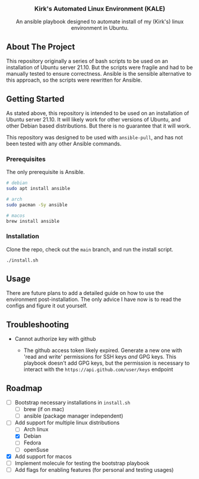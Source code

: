 <div id="top"></div>

<!-- PROJECT LOGO -->
<br />
<div align="center">
<h3 align="center">Kirk's Automated Linux Environment (KALE)</h3>

  <p align="center">
    An ansible playbook designed to automate install of my (Kirk's) linux environment in Ubuntu.
  </p>
</div>

## About The Project

This repository originally a series of bash scripts to be used on an installation of Ubuntu server 21.10.
But the scripts were fragile and had to be manually tested to ensure correctness.
Ansible is the sensible alternative to this approach, so the scripts were rewritten for Ansible.

## Getting Started

As stated above, this repository is intended to be used on an installation of Ubuntu server 21.10.
It will likely work for other versions of Ubuntu, and other Debian based distributions.
But there is no guarantee that it will work.

This repository was designed to be used with `ansible-pull`, and has not been tested with any other Ansible commands.

### Prerequisites

The only prerequisite is Ansible.

```sh
# debian
sudo apt install ansible
```

```sh
# arch
sudo pacman -Sy ansible
```

```sh
# macos
brew install ansible
```

### Installation

Clone the repo, check out the `main` branch, and run the install script.

```sh
./install.sh
```

## Usage

There are future plans to add a detailed guide on how to use the environment post-installation.
The only advice I have now is to read the configs and figure it out yourself.

## Troubleshooting

- Cannot authorize key with github

  - The github access token likely expired. Generate a new one with 'read and write' permissions for SSH keys _and_ GPG keys. This playbook doesn't add GPG keys, but the permission is necessary to interact with the `https://api.github.com/user/keys` endpoint

## Roadmap

- [ ] Bootstrap necessary installations in `install.sh`
  - [ ] brew (if on mac)
  - [ ] ansible (package manager independent)
- [ ] Add support for multiple linux distributions
  - [ ] Arch linux
  - [x] Debian
  - [ ] Fedora
  - [ ] openSuse
- [x] Add support for macos
- [ ] Implement molecule for testing the bootstrap playbook
- [ ] Add flags for enabling features (for personal and testing usages)
